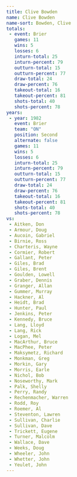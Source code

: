 ```yaml
---
title: Clive Bowden
name: Clive Bowden
name-sort: Bowden, Clive
totals:
 - event: Brier
   games: 11
   wins: 5
   losses: 6
   inturn-total: 25
   inturn-percent: 79
   outturn-total: 15
   outturn-percent: 77
   draw-total: 24
   draw-percent: 76
   takeout-total: 16
   takeout-percent: 81
   shots-total: 40
   shots-percent: 78
years:
 - year: 1982
   event: Brier
   team: "ON"
   position: Second
   alternate: false
   games: 11
   wins: 5
   losses: 6
   inturn-total: 25
   inturn-percent: 79
   outturn-total: 15
   outturn-percent: 77
   draw-total: 24
   draw-percent: 76
   takeout-total: 16
   takeout-percent: 81
   shots-total: 40
   shots-percent: 78
vs:
 - Aitken, Don
 - Armour, Doug
 - Aucoin, Gabriel
 - Birnie, Ross
 - Charteris, Wayne
 - Cormier, Robert
 - Gallant, Peter
 - Giles, Brad
 - Giles, Brent
 - Goulden, Lowell
 - Graber, Dennis
 - Granger, Allan
 - Gummer, Murray
 - Hackner, Al
 - Heidt, Brad
 - Hunter, Paul
 - Jenkins, Peter
 - Kennedy, Bruce
 - Lang, Lloyd
 - Lang, Rick
 - Logan, Mel
 - MacArthur, Bruce
 - MacPhee, Peter
 - Maksymetz, Richard
 - Monkman, Greg
 - Morkin, Gary
 - Morris, Earle
 - Nichol, Bob
 - Noseworthy, Mark
 - Palk, Shelly
 - Perry, Randy
 - Rechenmacher, Warren
 - Rodd, Roy
 - Roemer, Al
 - Steventon, Lawren
 - Sullivan, Charlie
 - Sullivan, Dave
 - Trickett, Eugene
 - Turner, Malcolm
 - Wallace, Dave
 - Weeks, Doug
 - Wheeler, John
 - Whetter, John
 - Yeulet, John
---
```

